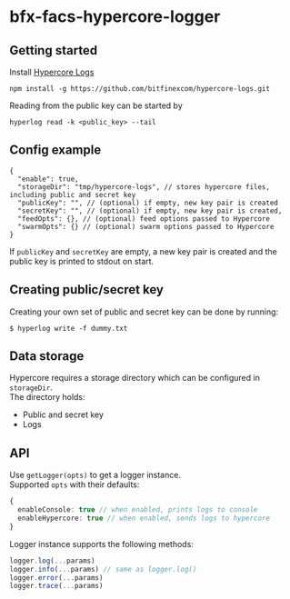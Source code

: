 # bfx-facs-hypercore-logger

## Getting started
Install [Hypercore Logs](https://github.com/bitfinexcom/hypercore-logs)
```
npm install -g https://github.com/bitfinexcom/hypercore-logs.git
```

Reading from the public key can be started by
```
hyperlog read -k <public_key> --tail
```

## Config example
```jsonc
{
  "enable": true,
  "storageDir": "tmp/hypercore-logs", // stores hypercore files, including public and secret key
  "publicKey": "", // (optional) if empty, new key pair is created
  "secretKey": "", // (optional) if empty, new key pair is created,
  "feedOpts": {}, // (optional) feed options passed to Hypercore
  "swarmOpts": {} // (optional) swarm options passed to Hypercore
}
```

If `publicKey` and `secretKey` are empty, a new key pair is created and the public key is printed to stdout on start.


## Creating public/secret key
Creating your own set of public and secret key can be done by running:
```
$ hyperlog write -f dummy.txt
```

## Data storage
Hypercore requires a storage directory which can be configured in  `storageDir`.  
The directory holds:
- Public and secret key
- Logs

## API
Use `getLogger(opts)` to get a logger instance.  
Supported `opts` with their defaults:

```ts
{
  enableConsole: true // when enabled, prints logs to console
  enableHypercore: true // when enabled, sends logs to hypercore
}
```

Logger instance supports the following methods:

```js
logger.log(...params)
logger.info(...params) // same as logger.log()
logger.error(...params)
logger.trace(...params)
```

